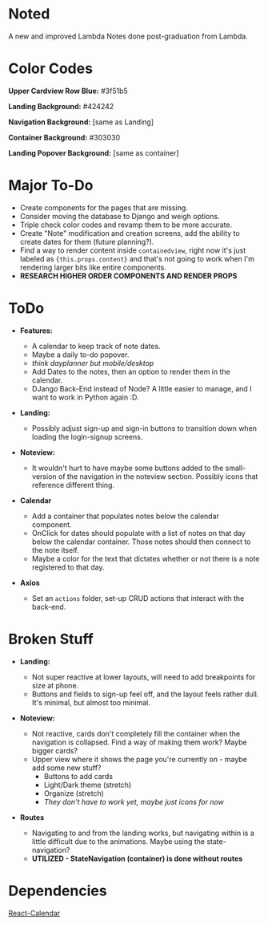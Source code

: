 # Noted

A new and improved Lambda Notes done post-graduation from Lambda.

# Color Codes

**Upper Cardview Row Blue:** #3f51b5

**Landing Background:** #424242

**Navigation Background:** [same as Landing]

**Container Background:** #303030

**Landing Popover Background:** [same as container]

# Major To-Do

- Create components for the pages that are missing.
- Consider moving the database to Django and weigh options.
- Triple check color codes and revamp them to be more accurate.
- Create "Note" modification and creation screens, add the ability to create dates for them (future planning?).
- Find a way to render content inside `containedview`, right now it's just labeled as `{this.props.content}` and that's not going to work when I'm rendering larger bits like entire components.
- **RESEARCH HIGHER ORDER COMPONENTS AND RENDER PROPS**

# ToDo

- **Features:**

  - A calendar to keep track of note dates.
  - Maybe a daily to-do popover.
  - _think dayplanner but mobile/desktop_
  - Add Dates to the notes, then an option to render them in the calendar.
  - DJango Back-End instead of Node? A little easier to manage, and I want to work in Python again :D.

- **Landing:**

  - Possibly adjust sign-up and sign-in buttons to transition down when loading the login-signup screens.

- **Noteview:**

  - It wouldn't hurt to have maybe some buttons added to the small-version of the navigation in the noteview section. Possibly icons that reference different thing.

- **Calendar**

  - Add a container that populates notes below the calendar component.
  - OnClick for dates should populate with a list of notes on that day below the calendar container. Those notes should then connect to the note itself.
  - Maybe a color for the text that dictates whether or not there is a note registered to that day.

- **Axios**

  - Set an `actions` folder, set-up CRUD actions that interact with the back-end.

# Broken Stuff

- **Landing:**

  - Not super reactive at lower layouts, will need to add breakpoints for size at phone.
  - Buttons and fields to sign-up feel off, and the layout feels rather dull. It's minimal, but almost too minimal.

- **Noteview:**

  - Not reactive, cards don't completely fill the container when the navigation is collapsed. Find a way of making them work? Maybe bigger cards?
  - Upper view where it shows the page you're currently on - maybe add some new stuff?
    - Buttons to add cards
    - Light/Dark theme (stretch)
    - Organize (stretch)
    - _They don't have to work yet, maybe just icons for now_

- **Routes**
  - Navigating to and from the landing works, but navigating within is a little difficult due to the animations. Maybe using the state-navigation?
  - **UTILIZED - StateNavigation (container) is done without routes**

# Dependencies

[React-Calendar](https://www.npmjs.com/package/react-calendar)
